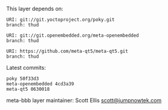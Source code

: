This layer depends on:

    URI: git://git.yoctoproject.org/poky.git
    branch: thud

    URI: git://git.openembedded.org/meta-openembedded
    branch: thud

    URI: https://github.com/meta-qt5/meta-qt5.git
    branch: thud

Latest commits:

    poky 50f33d3
    meta-openembedded 4cd3a39
    meta-qt5 0630018


meta-bbb layer maintainer: Scott Ellis <scott@jumpnowtek.com>
